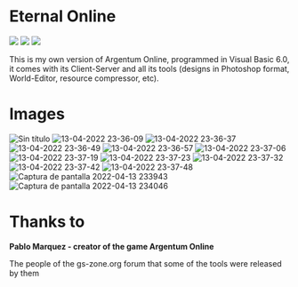# Eternal Online
<a target="_blank"><img src="https://img.shields.io/badge/Build%20for-Windows-43ca1f.svg"></img></a>
<a target="_blank"><img src="https://img.shields.io/badge/Made%20in-Visual%20Basic%206.0-0078D4.svg"></img></a>
<a target="_blank"><img src="https://img.shields.io/badge/License-GNU%20General%20Public%20License%20v3.0-e98227.svg"></img></a>

This is my own version of Argentum Online, programmed in Visual Basic 6.0, it comes with its Client-Server and all its tools (designs in Photoshop format, World-Editor, resource compressor, etc).

# Images

![Sin título](https://user-images.githubusercontent.com/82490615/163302329-5d34da4c-bd9f-47b7-a2ef-2b006ee7d9e3.gif)
![13-04-2022 23-36-09](https://user-images.githubusercontent.com/82490615/163302912-ce263dde-954b-4d9f-90e9-699c1fcd203f.jpg)
![13-04-2022 23-36-37](https://user-images.githubusercontent.com/82490615/163302913-b76d0426-4c3d-4134-9c85-65cc39a4180f.jpg)
![13-04-2022 23-36-49](https://user-images.githubusercontent.com/82490615/163302914-e0999fa3-d0d7-4392-8aa7-229e5f38611e.jpg)
![13-04-2022 23-36-57](https://user-images.githubusercontent.com/82490615/163302916-21b0ff26-d412-4710-9e0b-20ac368774fa.jpg)
![13-04-2022 23-37-06](https://user-images.githubusercontent.com/82490615/163302917-ce34316e-35bb-448a-8193-db3bd9e34234.jpg)
![13-04-2022 23-37-19](https://user-images.githubusercontent.com/82490615/163302919-c656b1c7-c869-4d44-a8a2-3f54efdc2e20.jpg)
![13-04-2022 23-37-23](https://user-images.githubusercontent.com/82490615/163302920-fcbac881-f32a-4402-844e-cad837cd34bd.jpg)
![13-04-2022 23-37-32](https://user-images.githubusercontent.com/82490615/163302923-82153911-4465-431d-9e60-9385775159c6.jpg)
![13-04-2022 23-37-42](https://user-images.githubusercontent.com/82490615/163302924-350815e1-8236-433c-8c2f-5f22d2be2f51.jpg)
![13-04-2022 23-37-48](https://user-images.githubusercontent.com/82490615/163302925-9ca71cb8-2128-45c7-af93-2f5f0a676fd4.jpg)
![Captura de pantalla 2022-04-13 233943](https://user-images.githubusercontent.com/82490615/163303132-11d5fd41-1996-4d86-99c4-3b31847f7583.png)
![Captura de pantalla 2022-04-13 234046](https://user-images.githubusercontent.com/82490615/163303180-77967d39-7bfc-47aa-93fc-772eeb202e34.png)



# Thanks to
<b>Pablo Marquez - creator of the game Argentum Online</b>

The people of the gs-zone.org forum that some of the tools were released by them
